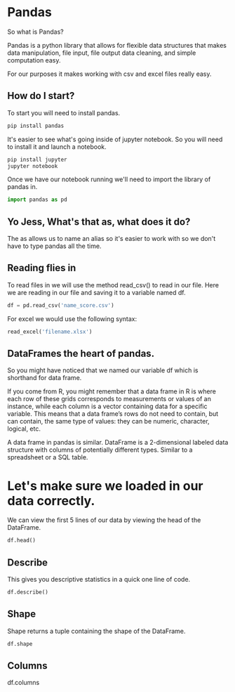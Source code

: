 # Pandas
So what is Pandas?

Pandas is a python library that allows for flexible data structures that makes data manipulation, file input, file output data cleaning, and simple computation easy.

For our purposes it makes working with csv and excel files really easy.

## How do I start?
To start you will need to install pandas.
```bash
pip install pandas
```

It's easier to see what's going inside of jupyter notebook. So you will need to install it and launch a notebook.
```bash
pip install jupyter
jupyter notebook
```

Once we have our notebook running we'll need to import the library of pandas in.
```python
import pandas as pd
```

## Yo Jess, What's that as, what does it do?
The as allows us to name an alias so it's easier to work with so we don't have to type pandas all the time.

## Reading flies in
To read files in we will use the method read_csv() to read in our file. Here we are reading in our file and saving it to a variable named df.

```python
df = pd.read_csv('name_score.csv')
```

For excel we would use the following syntax:
```python
read_excel('filename.xlsx')
```

## DataFrames the heart of pandas.
So you might have noticed that we named our variable df which is shorthand for data frame.

If you come from R, you might remember that a data frame in R is where each row of these grids corresponds to measurements or values of an instance, while each column is a vector containing data for a specific variable. This means that a data frame’s rows do not need to contain, but can contain, the same type of values: they can be numeric, character, logical, etc.

A data frame in pandas is similar. DataFrame is a 2-dimensional labeled data structure with columns of potentially different types. Similar to a spreadsheet or a SQL table.

# Let's make sure we loaded in our data correctly.
We can view the first 5 lines of our data by viewing the head of the DataFrame.

```python
df.head()
```

## Describe
This gives you descriptive statistics in a quick one line of code.  
```python
df.describe()
```

## Shape
Shape returns a tuple containing the shape of the DataFrame. 
```python
df.shape
```

## Columns

df.columns
